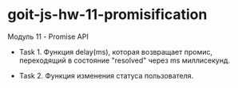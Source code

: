# goit-js-hw-11-promisification

Модуль 11 - Promise API

- Task 1. Функция delay(ms), которая возвращает промис, переходящий в состояние
  "resolved" через ms миллисекунд.

- Task 2. Функция изменения статуса пользователя.
